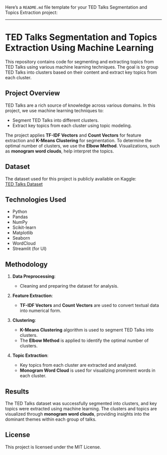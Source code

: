 Here’s a `README.md` file template for your TED Talks Segmentation and Topics Extraction project:

---

# TED Talks Segmentation and Topics Extraction Using Machine Learning

This repository contains code for segmenting and extracting topics from TED Talks using various machine learning techniques. The goal is to group TED Talks into clusters based on their content and extract key topics from each cluster.


## Project Overview
TED Talks are a rich source of knowledge across various domains. In this project, we use machine learning techniques to:
- Segment TED Talks into different clusters.
- Extract key topics from each cluster using topic modeling.

The project applies **TF-IDF Vectors** and **Count Vectors** for feature extraction and **K-Means Clustering** for segmentation. To determine the optimal number of clusters, we use the **Elbow Method**. Visualizations, such as **monogram word clouds**, help interpret the topics.

## Dataset
The dataset used for this project is publicly available on Kaggle:  
[TED Talks Dataset](https://www.kaggle.com/datasets/rounakbanik/ted-talks)

## Technologies Used
- Python
- Pandas
- NumPy
- Scikit-learn
- Matplotlib
- Seaborn
- WordCloud
- Streamlit (for UI)

## Methodology

1. **Data Preprocessing**:
   - Cleaning and preparing the dataset for analysis.

2. **Feature Extraction**:
   - **TF-IDF Vectors** and **Count Vectors** are used to convert textual data into numerical form.

3. **Clustering**:
   - **K-Means Clustering** algorithm is used to segment TED Talks into clusters.
   - The **Elbow Method** is applied to identify the optimal number of clusters.

4. **Topic Extraction**:
   - Key topics from each cluster are extracted and analyzed.
   - **Monogram Word Cloud** is used for visualizing prominent words in each cluster.


## Results

The TED Talks dataset was successfully segmented into clusters, and key topics were extracted using machine learning. The clusters and topics are visualized through **monogram word clouds**, providing insights into the dominant themes within each group of talks.

## License
This project is licensed under the MIT License.

